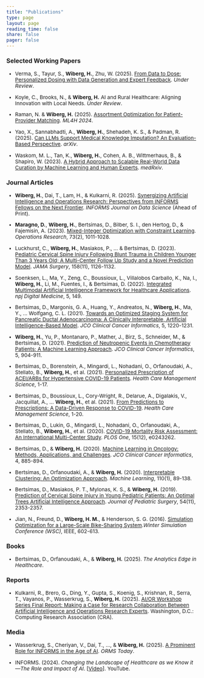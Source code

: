 ```yaml
---
title: "Publications"
type: page
layout: page
reading_time: false
share: false
pager: false
---
```



<div style="font-size: 0.85rem;">

### Selected Working Papers

- Verma, S., Tayur, S., **Wiberg, H.**, Zhu, W. (2025). [From Data to Dose: Personalized Dosing with Data Generation and Expert Feedback](https://papers.ssrn.com/sol3/papers.cfm?abstract_id=5400895). _Under Review_. 

- Koyle, C., Brooks, N., & **Wiberg, H.** AI and Rural Healthcare: Aligning Innovation with Local Needs. _Under Review_.

- Raman, N. & **Wiberg, H.** (2025). [Assortment Optimization for Patient-Provider Matching](https://arxiv.org/abs/2502.10353). _ML4H 2024_.

- Yao, X., Sannabhadti, A., **Wiberg, H.**, Shehadeh, K. S., & Padman, R. (2025). [Can LLMs Support Medical Knowledge Imputation? An Evaluation-Based Perspective](https://arxiv.org/abs/2503.22954). _arXiv_.

- Waskom, M. L., Tan, K., **Wiberg, H.**, Cohen, A. B., Wittmerhaus, B., & Shapiro, W. (2023). [A Hybrid Approach to Scalable Real-World Data Curation by Machine Learning and Human Experts](https://www.medrxiv.org/content/10.1101/2023.03.06.23286770v1). _medRxiv_.

### Journal Articles

- **Wiberg, H.**, Dai, T., Lam, H., & Kulkarni, R. (2025). [Synergizing Artificial Intelligence and Operations Research: Perspectives from INFORMS Fellows on the Next Frontier](https://pubsonline.informs.org/doi/full/10.1287/ijds.2025.0077). _INFORMS Journal on Data Science_ (Ahead of Print).

- **Maragno, D.**, **Wiberg, H.**, Bertsimas, D., Bilber, S. I., den Hertog, D., & Fajemisin, A. (2023). [Mixed-Integer Optimization with Constraint Learning](https://pubsonline.informs.org/doi/10.1287/opre.2021.0707). _Operations Research_, 73(2), 1011-1028.

- Luckhurst, C., **Wiberg, H.**, Masiakos, P., ... & Bertsimas, D. (2023). [Pediatric Cervical Spine Injury Following Blunt Trauma in Children Younger Than 3 Years Old; A Multi-Center Follow Up Study and a Novel Prediction Model](https://jamanetwork.com/journals/jamasurgery/fullarticle/2809544). _JAMA Surgery_, 158(11), 1126-1132.

- Soenksen, L., Ma, Y., Zeng, C., Boussioux, L., Villalobos Carballo, K., Na, I., **Wiberg, H.**, Li, M., Fuentes, I., & Bertsimas, D. (2022). [Integrated Multimodal Artificial Intelligence Framework for Healthcare Applications](https://www.nature.com/articles/s41746-022-00689-4#citeas). _npj Digital Medicine_, 5, 149.

- Bertsimas, D., Margonis, G. A., Huang, Y., Andreatos, N., **Wiberg, H.**, Ma, Y., ... Wolfgang, C. L. (2021). [Towards an Optimized Staging System for Pancreatic Ductal Adenocarcinoma: A Clinically Interpretable, Artificial Intelligence-Based Model](https://ascopubs.org/doi/10.1200/CCI.21.00001). _JCO Clinical Cancer Informatics_, 5, 1220-1231.

- **Wiberg, H.**, Yu, P., Montanaro, P., Mather, J., Birz, S., Schneider, M., & Bertsimas, D. (2021). [Prediction of Neutropenic Events in Chemotherapy Patients: A Machine Learning Approach](https://pubmed.ncbi.nlm.nih.gov/34464160/). _JCO Clinical Cancer Informatics_, 5, 904-911.

- Bertsimas, D., Borenstein, A., Mingardi, L., Nohadani, O., Orfanoudaki, A., Stellato, B., **Wiberg, H.**, et al. (2021). [Personalized Prescription of ACEI/ARBs for Hypertensive COVID-19 Patients](https://pubmed.ncbi.nlm.nih.gov/33721153/). _Health Care Management Science_, 1-17.

- Bertsimas, D., Boussioux, L., Cory-Wright, R., Delarue, A., Digalakis, V., Jacquillat, A., ... **Wiberg, H.**, et al. (2021). [From Predictions to Prescriptions: A Data-Driven Response to COVID-19](https://pmc.ncbi.nlm.nih.gov/articles/PMC7883965/). _Health Care Management Science_, 1-20.

- Bertsimas, D., Lukin, G., Mingardi, L., Nohadani, O., Orfanoudaki, A., Stellato, B., **Wiberg, H.**, et al. (2020). [COVID-19 Mortality Risk Assessment: An International Multi-Center Study](https://pubmed.ncbi.nlm.nih.gov/33296405/). _PLOS One_, 15(12), e0243262.

- Bertsimas, D., & **Wiberg, H.** (2020). [Machine Learning in Oncology: Methods, Applications, and Challenges](https://ascopubs.org/doi/10.1200/CCI.20.00072). _JCO Clinical Cancer Informatics_, 4, 885-894.

- Bertsimas, D., Orfanoudaki, A., & **Wiberg, H.** (2020). [Interpretable Clustering: An Optimization Approach](https://link.springer.com/article/10.1007/s10994-020-05896-2). _Machine Learning_, 110(1), 89-138.

- Bertsimas, D., Masiakos, P. T., Mylonas, K. S., & **Wiberg, H.** (2019). [Prediction of Cervical Spine Injury in Young Pediatric Patients: An Optimal Trees Artificial Intelligence Approach](https://pubmed.ncbi.nlm.nih.gov/30928154/). _Journal of Pediatric Surgery_, 54(11), 2353-2357.

- Jian, N., Freund, D., **Wiberg, H. M.**, & Henderson, S. G. (2016). [Simulation Optimization for a Large-Scale Bike-Sharing System](https://www.informs-sim.org/wsc16papers/054.pdf)._Winter Simulation Conference (WSC)_, IEEE, 602-613.

### Books

- Bertsimas, D., Orfanoudaki, A., & **Wiberg, H.** (2025). *The Analytics Edge in Healthcare*.

### Reports

- Kulkarni, R., Brero, G., Ding, Y., Gupta, S., Koenig, S., Krishnan, R., Serra, T., Vayanos, P., Wasserkrug, S., **Wiberg, H.** (2025). [AI/OR Workshop Series Final Report: Making a Case for Research Collaboration Between Artificial Intelligence and Operations Research Experts](https://cra.org/ccc/wp-content/uploads/sites/2/2025/04/Making-a-Case-for-Research-Collaboration-Between-Artificial-Intelligence-and-Operations-Research-Experts-AI-OR-3-Report.pdf). Washington, D.C.: Computing Research Association (CRA).

### Media

- Wasserkrug, S., Cheriyan, V., Dai, T., ..., & **Wiberg, H.** (2025). [A Prominent Role for INFORMS in the Age of AI](https://pubsonline.informs.org/do/10.1287/orms.2025.01.04/full/). _ORMS Today_.

- INFORMS. (2024). *Changing the Landscape of Healthcare as we Know it—The Role and Impact of AI*. [[Video](https://www.youtube.com/watch?v=qGt_C5UuG1I&t)]. YouTube.

<div>